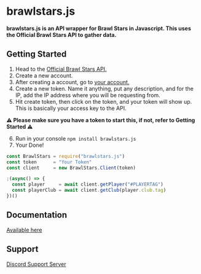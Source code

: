 # brawlstars.js

**brawlstars.js is an API wrapper for Brawl Stars in Javascript. This uses the Official Brawl Stars API to gather data.**

## Getting Started

1. Head to the [Official Brawl Stars API.](https://developer.brawlstars.com/#/getting-started)
2. Create a new account.
3. After creating a account, go to [your account.](https://developer.brawlstars.com/#/account)
4. Create a new token. Name it anything, put any description, and for the IP, add the IP address where you will be requesting from.
5. Hit create token, then click on the token, and your token will show up. This is basically your access key to the API.

**⚠️ Please make sure you have a token to start this, if not, refer to Getting Started ⚠️**

6. Run in your console ``npm install brawlstars.js``
7. Your Done!

```javascript
const BrawlStars = require("brawlstars.js")
const token      = "Your Token"
const client     = new BrawlStars.Client(token)

;(async() => {
  const player     = await client.getPlayer("#PLAYERTAG")
  const playerClub = await client.getClub(player.club.tag)
})()
```

## Documentation

[Available here](https://brawlstarsjs.docs.apiary.io/)

## Support

[Discord Support Server](https://discord.gg/Tt6nbfUBnP)
